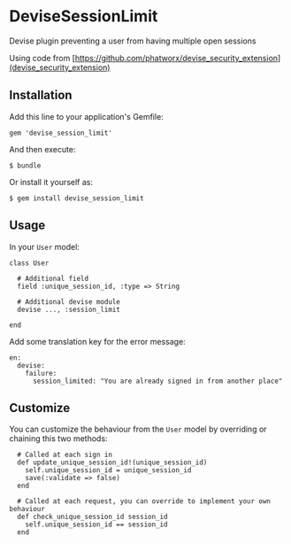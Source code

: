 # DeviseSessionLimit

Devise plugin preventing a user from having multiple open sessions

Using code from [https://github.com/phatworx/devise_security_extension](devise_security_extension)

## Installation

Add this line to your application's Gemfile:

    gem 'devise_session_limit'

And then execute:

    $ bundle

Or install it yourself as:

    $ gem install devise_session_limit

## Usage

In your `User` model:

    class User

      # Additional field
      field :unique_session_id, :type => String

      # Additional devise module
      devise ..., :session_limit

    end

Add some translation key for the error message:

    en:
      devise:
        failure:
          session_limited: "You are already signed in from another place"

## Customize

You can customize the behaviour from the `User` model by overriding or chaining this two methods:

      # Called at each sign in
      def update_unique_session_id!(unique_session_id)
        self.unique_session_id = unique_session_id
        save(:validate => false)
      end

      # Called at each request, you can override to implement your own behaviour
      def check_unique_session_id session_id
        self.unique_session_id == session_id
      end